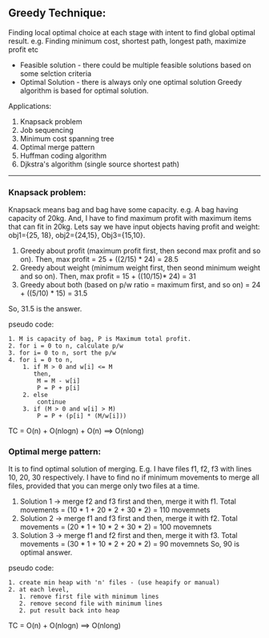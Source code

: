 ## Greedy Technique:
Finding local optimal choice at each stage with intent to find global optimal result. e.g. Finding minimum cost, shortest path, longest path, maximize profit etc
* Feasible solution - there could be multiple feasible solutions based on some selction criteria
* Optimal Solution - there is always only one optimal solution
Greedy algorithm is based for optimal solution.

Applications: 
1. Knapsack problem
2. Job sequencing
3. Minimum cost spanning tree
4. Optimal merge pattern
5. Huffman coding algorithm
6. Djkstra's algorithm (single source shortest path)

------
### Knapsack problem:
Knapsack means bag and bag have some capacity. 
e.g. A bag having capacity of 20kg. And, I have to find maximum profit with maximum items that can fit in 20kg.
   Lets say we have input objects having profit and weight: obj1={25, 18}, obj2={24,15}, Obj3={15,10}.
   1. Greedy about profit (maximum profit first, then second max profit and so on). Then, max profit = 25 + ((2/15) * 24) = 28.5
   2. Greedy about weight (minimum weight first, then seond minimum weight and so on). Then, max profit = 15 + ((10/15)* 24) = 31
   3. Greedy about both (based on p/w ratio = maximum first, and so on) = 24 + ((5/10) * 15) = 31.5
   
   So, 31.5 is the answer.

pseudo code:
```
1. M is capacity of bag, P is Maximum total profit.
2. for i = 0 to n, calculate p/w
3. for i= 0 to n, sort the p/w
4. for i = 0 to n,
    1. if M > 0 and w[i] <= M
       then,
        M = M - w[i] 
        P = P + p[i]
    2. else
        continue
    3. if (M > 0 and w[i] > M) 
        P = P + (p[i] * (M/w[i]))
```
TC = O(n) + O(nlogn) + O(n) ==> O(nlong)

### Optimal merge pattern:
It is to find optimal solution of merging.
E.g. I have files f1, f2, f3 with lines 10, 20, 30 respectively. I have to find no if minimum movements to merge all files, provided that you can merge only two files at a time.
   1. Solution 1 -> merge f2 and f3 first and then, merge it with f1. Total movements = (10 * 1 + 20 * 2 + 30 * 2) = 110 movemnets
   2. Solution 2 -> merge f1 and f3 first and then, merge it with f2. Total movements = (20 * 1 + 10 * 2 + 30 * 2) = 100 movemnets
   3. Solution 3 -> merge f1 and f2 first and then, merge it with f3. Total movements = (30 * 1 + 10 * 2 + 20 * 2) = 90 movemnets
   So, 90 is optimal answer.

pseudo code:
```
1. create min heap with 'n' files - (use heapify or manual)
2. at each level,
   1. remove first file with minimum lines
   2. remove second file with minimum lines
   2. put result back into heap
```
TC = O(n) + O(nlogn) ==> O(nlong)   

